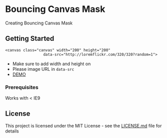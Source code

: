 # Bouncing Canvas Mask

Creating Bouncing Canvas Mask

## Getting Started

```
<canvas class="canvas" width="200" height="200"
                 data-src="http://loremflickr.com/320/320?random=1">
```

- Make sure to add width and height on <canvas>
- Please image URL in `data-src`
- [DEMO](https://stoneshower.github.io/bouncingmask/ "DEMO")

### Prerequisites

Works with < IE9

## License

This project is licensed under the MIT License - see the [LICENSE.md](LICENSE.md) file for details
